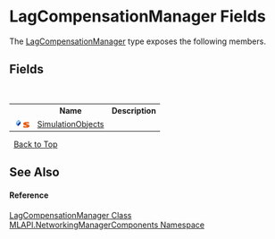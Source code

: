 # LagCompensationManager Fields
 

The <a href="T_MLAPI_NetworkingManagerComponents_LagCompensationManager">LagCompensationManager</a> type exposes the following members.


## Fields
&nbsp;<table><tr><th></th><th>Name</th><th>Description</th></tr><tr><td>![Public field](media/pubfield.gif "Public field")![Static member](media/static.gif "Static member")</td><td><a href="F_MLAPI_NetworkingManagerComponents_LagCompensationManager_SimulationObjects">SimulationObjects</a></td><td /></tr></table>&nbsp;
<a href="#lagcompensationmanager-fields">Back to Top</a>

## See Also


#### Reference
<a href="T_MLAPI_NetworkingManagerComponents_LagCompensationManager">LagCompensationManager Class</a><br /><a href="N_MLAPI_NetworkingManagerComponents">MLAPI.NetworkingManagerComponents Namespace</a><br />
